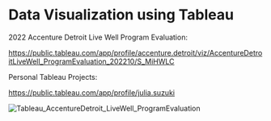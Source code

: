 # Data Visualization using Tableau

2022 Accenture Detroit Live Well Program Evaluation:

https://public.tableau.com/app/profile/accenture.detroit/viz/AccentureDetroitLiveWell_ProgramEvaluation_202210/S_MiHWLC

Personal Tableau Projects: 

https://public.tableau.com/app/profile/julia.suzuki

![Tableau_AccentureDetroit_LiveWell_ProgramEvaluation](https://github.com/juliafsuzuki/Data-Visualization-using-Tableau/assets/77695324/45ed8d75-213a-493e-adf3-938e92822c86)
